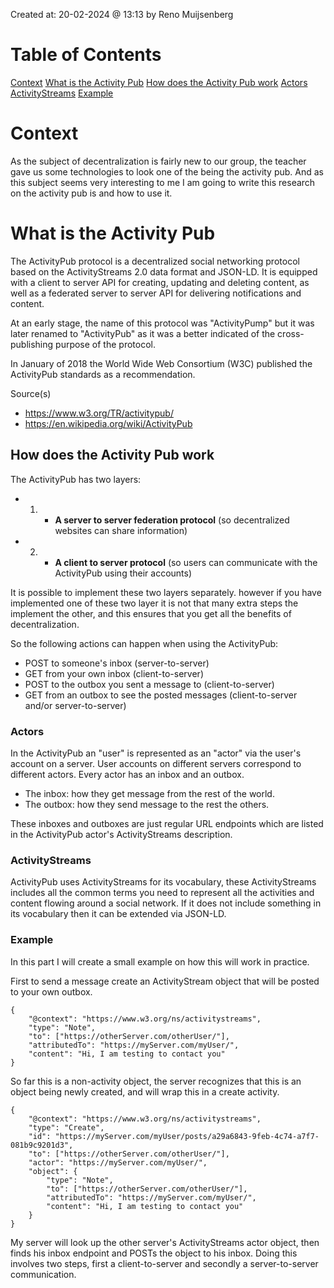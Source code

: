 Created at: 20-02-2024 @ 13:13 by Reno Muijsenberg

# Table of Contents
[Context](#Context)
[What is the Activity Pub](#What%20is%20the%20Activity%20Pub)
[How does the Activity Pub work](##How%20does%20the%20Activity%20Pub%20work)
[Actors](###Actors)
[ActivityStreams](###ActivityStreams)
[Example](###Example)

# Context
As the subject of decentralization is fairly new to our group, the teacher gave us some technologies to look one of the being the activity pub. And as this subject seems very interesting to me I am going to write this research on the activity pub is and how to use it.

# What is the Activity Pub
The ActivityPub protocol is a decentralized social networking protocol based on the ActivityStreams 2.0 data format and JSON-LD. It is equipped with a client to server API for creating, updating and deleting content, as well as a federated server to server API for delivering notifications and content.

At an early stage, the name of this protocol was "ActivityPump" but it was later renamed to "ActivityPub" as it was a better indicated of the cross-publishing purpose of the protocol.

In January of 2018 the World Wide Web Consortium (W3C) published the ActivityPub standards as a recommendation.

Source(s)
* https://www.w3.org/TR/activitypub/
* https://en.wikipedia.org/wiki/ActivityPub

## How does the Activity Pub work
The ActivityPub has two layers:
* 1) - **A server to server federation protocol** (so decentralized websites can share information)
* 2) - **A client to server protocol** (so users can communicate with the ActivityPub using their accounts)

It is possible to implement these two layers separately. however if you have implemented one of these two layer it is not that many extra steps the implement the other, and this ensures that you get all the benefits of decentralization.

So the following actions can happen when using the ActivityPub:
* POST to someone's inbox (server-to-server)
* GET from your own inbox (client-to-server)
* POST to the outbox you sent a message to (client-to-server)
* GET from an outbox to see the posted messages (client-to-server and/or server-to-server)

### Actors
In the ActivityPub an "user" is represented as an "actor" via the user's account on a server. User accounts on different servers correspond to different actors. Every actor has an inbox and an outbox.
* The inbox: how they get message from the rest of the world.
* The outbox: how they send message to the rest the others. 

These inboxes and outboxes are just regular URL endpoints which are listed in the ActivityPub actor's ActivityStreams description.

### ActivityStreams
ActivityPub uses ActivityStreams for its vocabulary, these ActivityStreams includes all the common terms you need to represent all the activities and content flowing around a social network. If it does not include something in its vocabulary then it can be extended via JSON-LD.

### Example
In this part I will create a small example on how this will work in practice.

First to send a message create an ActivityStream object that will be posted to your own outbox.
```json-ld
{
	"@context": "https://www.w3.org/ns/activitystreams",
	"type": "Note",
	"to": ["https://otherServer.com/otherUser/"],
	"attributedTo": "https://myServer.com/myUser/",
	"content": "Hi, I am testing to contact you"
}
```
So far this is a non-activity object, the server recognizes that this is an object being newly created, and will wrap this in a create activity.


```json-ld
{
	"@context": "https://www.w3.org/ns/activitystreams",
	"type": "Create",
	"id": "https://myServer.com/myUser/posts/a29a6843-9feb-4c74-a7f7-081b9c9201d3",
	"to": ["https://otherServer.com/otherUser/"],
	"actor": "https://myServer.com/myUser/",
	"object": {
		"type": "Note",
		"to": ["https://otherServer.com/otherUser/"],
		"attributedTo": "https://myServer.com/myUser/",
		"content": "Hi, I am testing to contact you"
	}
}
```

My server will look up the other server's ActivityStreams actor object, then finds his inbox endpoint and POSTs the object to his inbox. Doing this involves two steps, first a client-to-server and secondly a server-to-server communication.
